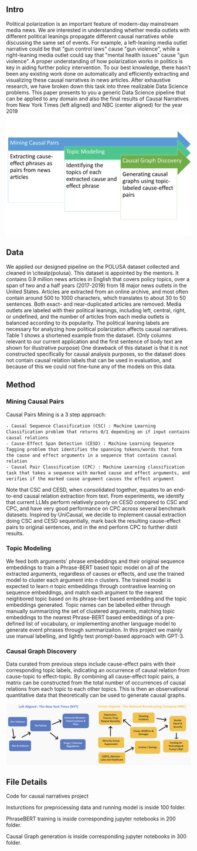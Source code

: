## Intro
Political polarization is an important feature of modern-day mainstream media news. We are interested in understanding whether media outlets with different political leanings propagate different causal narratives while discussing the same set of events. For example, a left-leaning media outlet narrative could be that "gun control laws" cause "gun violence", while a right-leaning media outlet could say that  "mental health issues" cause "gun violence". A proper understanding of how polarization works in politics is key in aiding further policy intervention. To our best knowledge, there hasn't been any existing work done on automatically and efficiently extracting and visualizing these causal narratives in news articles. After exhaustive research, we have broken down this task into three realizable Data Science problems. This paper presents to you a generic Data Science pipeline that can be applied to any domain and also the final results of Causal Narratives from New York Times (left aligned) and NBC (center aligned) for the year 2019
![plot](steps.png)

## Data

We applied our designed pipeline on the POLUSA dataset collected and cleaned in \citealp{polusa}. This dataset is appointed by the mentors. It contains 0.9 million news articles in English that covers policy topics, over a span of two and a half years (2017-2019) from 18 major news outlets in the United States. Articles are extracted from an online archive, and most often contain around 500 to 1000 characters, which translates to about 30 to 50 sentences. Both exact- and near-duplicated articles are removed. Media outlets are labeled with their political leanings, including left, central, right, or undefined, and the number of articles from each media outlets is balanced according to its popularity. The political leaning labels are necessary for analyzing how political polarization affects causal narratives. Table 1 shows a shortened example from the dataset. (Only columns relevant to our current application and the first sentence of body text are shown for illustrative purpose) One drawback of this dataset is that it is not constructed specifically for causal analysis purposes, so the dataset does not contain causal relation labels that can be used in evaluation, and because of this we could not fine-tune any of the models on this data. 

## Method
### Mining Causal Pairs
Causal Pairs Mining is a 3 step approach:

    - Causal Sequence Classification (CSC) : Machine Learning Classification problem that returns 0/1 depending on if input contains causal relations
    - Cause-Effect Span Detection (CESD) : Machine Learning Sequence Tagging problem that identifies the spanning tokens/words that form the cause and effect arguments in a sequence that contains causal relation
    - Causal Pair Classification (CPC) : Machine Learning classification task that takes a sequence with marked cause and effect arguments, and verifies if the marked cause argument causes the effect argument

Note that CSC and CESD, when consolidated together, equates to an end-to-end causal relation extraction from text. From experiments, we identify that current LLMs perform relatively poorly on CESD compared to CSC and CPC, and have very good performance on CPC across several benchmark datasets. Inspired by UniCausal, we decide to implement causal extraction doing CSC and CESD sequentially, mark back the resulting cause-effect pairs to original sentences, and in the end perform CPC to further distil results.

### Topic Modeling
We feed both arguments' phrase embeddings and their original sequence embeddings to train a Phrase-BERT based topic model on all of the extracted arguments, regardless of causes or effects, and use the trained model to cluster each argument into $n$ clusters. The trained model is expected to learn $n$ topic embeddings through contrastive learning on sequence embeddings, and match each argument to the nearest neighbored topic based on its phrase-bert based embedding and the topic embeddings generated. Topic names can be labelled either through manually summarizing the set of clustered arguments, matching topic embeddings to the nearest Phrase-BERT based embeddings of a pre-defined list of vocabulary, or implementing another language model to generate event phrases through summarizaiton. In this project we mainly use manual labelling, and lightly test prompt-based approach with GPT-3.

### Causal Graph Discovery
Data curated from previous steps include cause-effect pairs with their corresponding topic labels, indicating an occurrence of causal relation from cause-topic to effect-topic. By combining all cause-effect topic pairs, a matrix can be constructed from the total number of occurrences of causal relations from each topic to each other topics. This is then an observational quantitative data that theoretically can be used to generate causal graphs. 

![plot](results.png)


## File Details
Code for causal narratives project

Insturctions for preprocessing data and running model is inside 100 folder.

PhraseBERT training is inside corresponding jupyter notebooks in 200 folder.

Causal Graph generation is inside corresponding jupyter notebooks in 300 folder.
